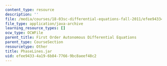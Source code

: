 ```yaml
---
content_type: resource
description: ''
file: /media/courses/18-03sc-differential-equations-fall-2011/efee94334a196b8477669bc8aeef48c2_PhaseLines.jar
file_type: application/java-archive
learning_resource_types: []
ocw_type: OCWFile
parent_title: First Order Autonomous Differential Equations
parent_type: CourseSection
resourcetype: Other
title: PhaseLines.jar
uid: efee9433-4a19-6b84-7766-9bc8aeef48c2
---
```

